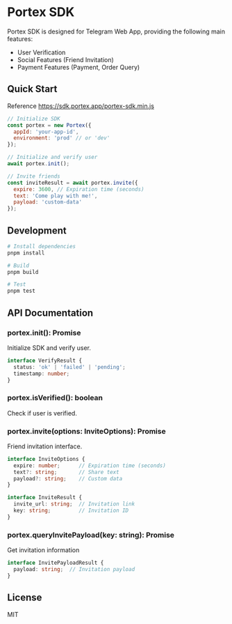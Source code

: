 # Portex SDK

Portex SDK is designed for Telegram Web App, providing the following main features:

- User Verification
- Social Features (Friend Invitation)
- Payment Features (Payment, Order Query)

## Quick Start
Reference https://sdk.portex.app/portex-sdk.min.js

```javascript
// Initialize SDK
const portex = new Portex({
  appId: 'your-app-id',
  environment: 'prod' // or 'dev'
});

// Initialize and verify user
await portex.init();

// Invite friends
const inviteResult = await portex.invite({
  expire: 3600, // Expiration time (seconds)
  text: 'Come play with me!',
  payload: 'custom-data'
});
```

## Development
```bash
# Install dependencies
pnpm install

# Build
pnpm build

# Test
pnpm test
```

## API Documentation

### portex.init(): Promise<VerifyResult>

Initialize SDK and verify user.

```typescript
interface VerifyResult {
  status: 'ok' | 'failed' | 'pending';
  timestamp: number;
}
```

### portex.isVerified(): boolean

Check if user is verified.

### portex.invite(options: InviteOptions): Promise<InviteResult>

Friend invitation interface.

```typescript
interface InviteOptions {
  expire: number;      // Expiration time (seconds)
  text?: string;       // Share text
  payload?: string;    // Custom data
}

interface InviteResult {
  invite_url: string;  // Invitation link
  key: string;         // Invitation ID
}
```

### portex.queryInvitePayload(key: string): Promise<InvitePayloadResult>

Get invitation information

```typescript
interface InvitePayloadResult {
  payload: string;  // Invitation payload
}
```

## License

MIT 